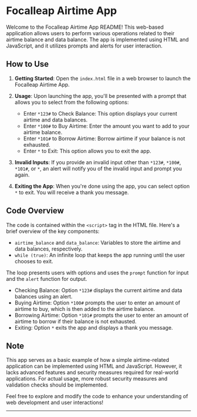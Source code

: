 # Focalleap Airtime App

Welcome to the Focalleap Airtime App README! This web-based application allows users to perform various operations related to their airtime balance and data balance. The app is implemented using HTML and JavaScript, and it utilizes prompts and alerts for user interaction.

## How to Use

1. **Getting Started**: Open the `index.html` file in a web browser to launch the Focalleap Airtime App.

2. **Usage**: Upon launching the app, you'll be presented with a prompt that allows you to select from the following options:

   - Enter `*123#` to Check Balance: This option displays your current airtime and data balances.
   - Enter `*100#` to Buy Airtime: Enter the amount you want to add to your airtime balance.
   - Enter `*101#` to Borrow Airtime: Borrow airtime if your balance is not exhausted.
   - Enter `*` to Exit: This option allows you to exit the app.

3. **Invalid Inputs**: If you provide an invalid input other than `*123#`, `*100#`, `*101#`, or `*`, an alert will notify you of the invalid input and prompt you again.

4. **Exiting the App**: When you're done using the app, you can select option `*` to exit. You will receive a thank you message.

## Code Overview

The code is contained within the `<script>` tag in the HTML file. Here's a brief overview of the key components:

- `airtime_balance` and `data_balance`: Variables to store the airtime and data balances, respectively.
- `while (true)`: An infinite loop that keeps the app running until the user chooses to exit.

The loop presents users with options and uses the `prompt` function for input and the `alert` function for output.

- Checking Balance: Option `*123#` displays the current airtime and data balances using an alert.
- Buying Airtime: Option `*100#` prompts the user to enter an amount of airtime to buy, which is then added to the airtime balance.
- Borrowing Airtime: Option `*101#` prompts the user to enter an amount of airtime to borrow if their balance is not exhausted.
- Exiting: Option `*` exits the app and displays a thank you message.

## Note

This app serves as a basic example of how a simple airtime-related application can be implemented using HTML and JavaScript. However, it lacks advanced features and security measures required for real-world applications. For actual usage, more robust security measures and validation checks should be implemented.

Feel free to explore and modify the code to enhance your understanding of web development and user interactions!

---
